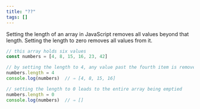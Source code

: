 ```yaml
---
title: "??"
tags: []
---
```

Setting the length of an array in JavaScript removes all values beyond that length. Setting the length to zero removes all values from it.

```js
// this array holds six values
const numbers = [4, 8, 15, 16, 23, 42]

// by setting the length to 4, any value past the fourth item is removed
numbers.length = 4
console.log(numbers)  // ⇒ [4, 8, 15, 16]

// setting the length to 0 leads to the entire array being emptied
numbers.length = 0
console.log(numbers)  // ⇒ []
```
